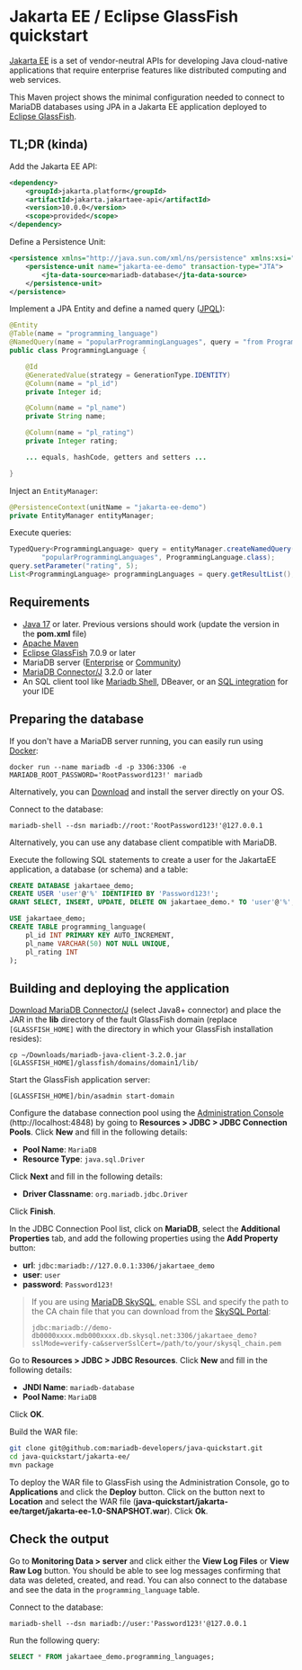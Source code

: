 # Jakarta EE / Eclipse GlassFish quickstart

[Jakarta EE](https://jakarta.ee) is a set of vendor-neutral APIs for developing Java cloud-native applications that require enterprise features like distributed computing and web services.

This Maven project shows the minimal configuration needed to connect to MariaDB databases using JPA in a Jakarta EE application deployed to [Eclipse GlassFish](https://glassfish.org).

## TL;DR (kinda)

Add the Jakarta EE API:

```xml
<dependency>
	<groupId>jakarta.platform</groupId>
	<artifactId>jakarta.jakartaee-api</artifactId>
	<version>10.0.0</version>
	<scope>provided</scope>
</dependency>
```

Define a Persistence Unit:

```xml
<persistence xmlns="http://java.sun.com/xml/ns/persistence" xmlns:xsi="http://www.w3.org/2001/XMLSchema-instance" xsi:schemaLocation="http://java.sun.com/xml/ns/persistence http://java.sun.com/xml/ns/persistence/persistence_2_0.xsd" version="2.0">
	<persistence-unit name="jakarta-ee-demo" transaction-type="JTA">
		<jta-data-source>mariadb-database</jta-data-source>
	</persistence-unit>
</persistence>
```

Implement a JPA Entity and define a named query ([JPQL](https://jakarta.ee/specifications/persistence/3.1/jakarta-persistence-spec-3.1.html#a4665)):

```Java
@Entity
@Table(name = "programming_language")
@NamedQuery(name = "popularProgrammingLanguages", query = "from ProgrammingLanguage pl where pl.rating > :rating order by pl.rating desc")
public class ProgrammingLanguage {

	@Id
	@GeneratedValue(strategy = GenerationType.IDENTITY)
	@Column(name = "pl_id")
	private Integer id;

	@Column(name = "pl_name")
	private String name;

	@Column(name = "pl_rating")
	private Integer rating;

	... equals, hashCode, getters and setters ...

}
```

Inject an `EntityManager`:

```java
@PersistenceContext(unitName = "jakarta-ee-demo")
private EntityManager entityManager;
```

Execute queries:

```java
TypedQuery<ProgrammingLanguage> query = entityManager.createNamedQuery(
		"popularProgrammingLanguages", ProgrammingLanguage.class);
query.setParameter("rating", 5);
List<ProgrammingLanguage> programmingLanguages = query.getResultList();
```

## Requirements
- [Java 17](https://whichjdk.com/) or later. Previous versions should work (update the version in the **pom.xml** file)
- [Apache Maven](https://maven.apache.org/download.cgi)
- [Eclipse GlassFish](https://glassfish.org/download.html) 7.0.9 or later
- MariaDB server ([Enterprise](https://mariadb.com/products/enterprise/) or [Community](https://mariadb.com/products/community-server/))
- [MariaDB Connector/J](https://mariadb.com/downloads/connectors/connectors-data-access/java8-connector) 3.2.0 or later
- An SQL client tool like [Mariadb Shell](https://mariadb.com/downloads/tools/), DBeaver, or an [SQL integration](https://www.youtube.com/watch?v=rJYUTxD-2-M) for your IDE

## Preparing the database

If you don't have a MariaDB server running, you can easily run using [Docker](https://hub.docker.com/u/mariadb):

```shell
docker run --name mariadb -d -p 3306:3306 -e MARIADB_ROOT_PASSWORD='RootPassword123!' mariadb
```

Alternatively, you can [Download](https://mariadb.com/downloads/) and install the server directly on your OS.

Connect to the database:

```shell
mariadb-shell --dsn mariadb://root:'RootPassword123!'@127.0.0.1
```

Alternatively, you can use any database client compatible with MariaDB.

Execute the following SQL statements to create a user for the JakartaEE application, a database (or schema) and a table:

```sql
CREATE DATABASE jakartaee_demo;
CREATE USER 'user'@'%' IDENTIFIED BY 'Password123!';
GRANT SELECT, INSERT, UPDATE, DELETE ON jakartaee_demo.* TO 'user'@'%';

USE jakartaee_demo;
CREATE TABLE programming_language(
	pl_id INT PRIMARY KEY AUTO_INCREMENT,
	pl_name VARCHAR(50) NOT NULL UNIQUE,
	pl_rating INT
);
```

## Building and deploying the application

[Download MariaDB Connector/J](https://mariadb.com/downloads/connectors/connectors-data-access/java8-connector) (select Java8+ connector) and place the JAR in the **lib** directory of the fault GlassFish domain (replace `[GLASSFISH_HOME]` with the directory in which your GlassFish installation resides):

```
cp ~/Downloads/mariadb-java-client-3.2.0.jar [GLASSFISH_HOME]/glassfish/domains/domain1/lib/
```

Start the GlassFish application server:

```
[GLASSFISH_HOME]/bin/asadmin start-domain
```

Configure the database connection pool using the [Administration Console](https://glassfish.org/docs/latest/administration-guide.html#administration-console) (http://localhost:4848) by going to **Resources > JDBC > JDBC Connection Pools**. Click **New** and fill in the following details:

 * **Pool Name**: `MariaDB`
 * **Resource Type**: `java.sql.Driver`

Click **Next** and fill in the following details:

 * **Driver Classname**: `org.mariadb.jdbc.Driver`

Click **Finish**.

In the JDBC Connection Pool list, click on **MariaDB**, select the **Additional Properties** tab, and add the following properties using the **Add Property** button:

 * **url**: `jdbc:mariadb://127.0.0.1:3306/jakartaee_demo`
 * **user**: `user`
 * **password**: `Password123!`

> If you are using [MariaDB SkySQL](https://mariadb.com/products/skysql/), enable SSL and specify the path to the CA chain file that you can download from the [SkySQL Portal](https://cloud.mariadb.com):
> 
> `jdbc:mariadb://demo-db0000xxxx.mdb000xxxx.db.skysql.net:3306/jakartaee_demo?sslMode=verify-ca&serverSslCert=/path/to/your/skysql_chain.pem`

Go to **Resources > JDBC > JDBC Resources**. Click **New** and fill in the following details:

* **JNDI Name**: `mariadb-database`
* **Pool Name**: `MariaDB`

Click **OK**.

Build the WAR file:

```Bash
git clone git@github.com:mariadb-developers/java-quickstart.git
cd java-quickstart/jakarta-ee/
mvn package
```

To deploy the WAR file to GlassFish using the Administration Console, go to **Applications** and click the **Deploy** button. Click on the button next to **Location** and select the WAR file (**java-quickstart/jakarta-ee/target/jakarta-ee-1.0-SNAPSHOT.war**). Click **Ok**.

## Check the output

Go to **Monitoring Data > server** and click either the **View Log Files** or **View Raw Log** button. You should be able to see log messages confirming that data was deleted, created, and read. You can also connect to the database and see the data in the `programming_language` table.

Connect to the database:

```shell
mariadb-shell --dsn mariadb://user:'Password123!'@127.0.0.1
```

Run the following query:

```SQL
SELECT * FROM jakartaee_demo.programming_languages;
```
